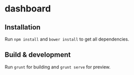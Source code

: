 # dashboard

## Installation

Run `npm install` and `bower install` to get all dependencies.

## Build & development

Run `grunt` for building and `grunt serve` for preview.

